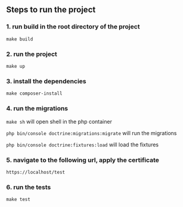 ## Steps to run the project

### 1. run build in the root directory of the project
```make build```

### 2. run the project
```make up```

### 3. install the dependencies
```make composer-install```

### 4. run the migrations
```make sh``` will open shell in the php container

```php bin/console doctrine:migrations:migrate``` will run the migrations

```php bin/console doctrine:fixtures:load``` will load the fixtures

### 5. navigate to the following url, apply the certificate
```https://localhost/test```

### 6. run the tests
```make test```
